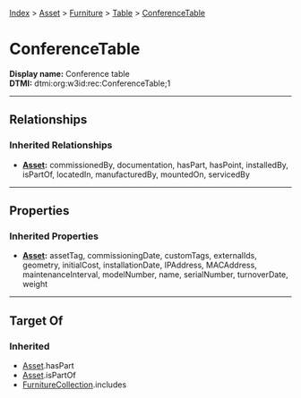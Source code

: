[Index](../../../index.md) > [Asset](../../Asset.md) > [Furniture](../Furniture.md) > [Table](Table.md) > [ConferenceTable](#)
# ConferenceTable

**Display name:** Conference table<br />
**DTMI:** dtmi:org:w3id:rec:ConferenceTable;1

---

## Relationships

### Inherited Relationships
* **[Asset](../../Asset.md):** commissionedBy, documentation, hasPart, hasPoint, installedBy, isPartOf, locatedIn, manufacturedBy, mountedOn, servicedBy

---

## Properties

### Inherited Properties
* **[Asset](../../Asset.md):** assetTag, commissioningDate, customTags, externalIds, geometry, initialCost, installationDate, IPAddress, MACAddress, maintenanceInterval, modelNumber, name, serialNumber, turnoverDate, weight

---

## Target Of
### Inherited
* [Asset](../../Asset.md).hasPart
* [Asset](../../Asset.md).isPartOf
* [FurnitureCollection](../../../Collection/FurnitureCollection.md).includes
